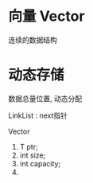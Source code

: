 # 向量 Vector
连续的数据结构

# 动态存储
数据总量位置, 动态分配

LinkList : next指针

Vector

1. T ptr;
2. int size;
3. int capacity;
4. 
